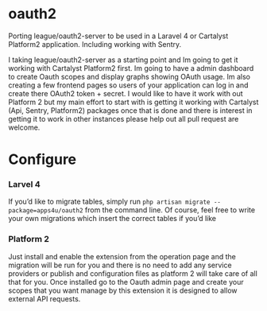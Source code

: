 oauth2
======

Porting league/oauth2-server to be used in a Laravel 4 or Cartalyst Platform2 application. Including working with Sentry.

I taking league/oauth2-server as a starting point and Im going to get it working with Cartalyst Platform2 first. Im going to have a admin dashboard to create Oauth scopes and display graphs showing OAuth usage. Im also creating a few frontend pages so users of your application can log in and create there OAuth2 token + secret. I would like to have it work with out Platform 2 but my main effort to start with is getting it working with Cartalyst (Api, Sentry, Platform2) packages once that is done and there is interest in getting it to work in other instances please help out all pull request are welcome.

Configure
=========
### Larvel 4
If you’d like to migrate tables, simply run `php artisan migrate --package=apps4u/oauth2` from the command line. Of course, feel free to write your own migrations which insert the correct tables if you’d like

### Platform 2
Just install and enable the extension from the operation page and the migration will be run for you and there is no need to add any service providers or publish and configuration files as platform 2 will take care of all that for you.
Once installed go to the Oauth admin page and create your scopes that you want manage by this extension it is designed to allow external API requests.